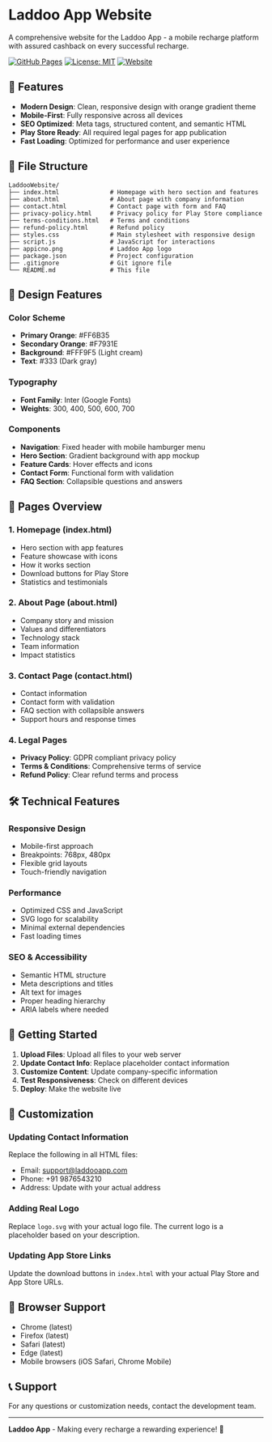 # Laddoo App Website

A comprehensive website for the Laddoo App - a mobile recharge platform with assured cashback on every successful recharge.

[![GitHub Pages](https://img.shields.io/badge/GitHub%20Pages-Live-brightgreen)](https://yourusername.github.io/laddoo-app-website)
[![License: MIT](https://img.shields.io/badge/License-MIT-yellow.svg)](https://opensource.org/licenses/MIT)
[![Website](https://img.shields.io/badge/Website-Live-orange)](https://laddooapp.com)

## 🚀 Features

- **Modern Design**: Clean, responsive design with orange gradient theme
- **Mobile-First**: Fully responsive across all devices
- **SEO Optimized**: Meta tags, structured content, and semantic HTML
- **Play Store Ready**: All required legal pages for app publication
- **Fast Loading**: Optimized for performance and user experience

## 📁 File Structure

```
LaddooWebsite/
├── index.html              # Homepage with hero section and features
├── about.html              # About page with company information
├── contact.html            # Contact page with form and FAQ
├── privacy-policy.html     # Privacy policy for Play Store compliance
├── terms-conditions.html   # Terms and conditions
├── refund-policy.html      # Refund policy
├── styles.css              # Main stylesheet with responsive design
├── script.js               # JavaScript for interactions
├── appicno.png             # Laddoo App logo
├── package.json            # Project configuration
├── .gitignore              # Git ignore file
└── README.md               # This file
```

## 🎨 Design Features

### Color Scheme
- **Primary Orange**: #FF6B35
- **Secondary Orange**: #F7931E
- **Background**: #FFF9F5 (Light cream)
- **Text**: #333 (Dark gray)

### Typography
- **Font Family**: Inter (Google Fonts)
- **Weights**: 300, 400, 500, 600, 700

### Components
- **Navigation**: Fixed header with mobile hamburger menu
- **Hero Section**: Gradient background with app mockup
- **Feature Cards**: Hover effects and icons
- **Contact Form**: Functional form with validation
- **FAQ Section**: Collapsible questions and answers

## 📱 Pages Overview

### 1. Homepage (index.html)
- Hero section with app features
- Feature showcase with icons
- How it works section
- Download buttons for Play Store
- Statistics and testimonials

### 2. About Page (about.html)
- Company story and mission
- Values and differentiators
- Technology stack
- Team information
- Impact statistics

### 3. Contact Page (contact.html)
- Contact information
- Contact form with validation
- FAQ section with collapsible answers
- Support hours and response times

### 4. Legal Pages
- **Privacy Policy**: GDPR compliant privacy policy
- **Terms & Conditions**: Comprehensive terms of service
- **Refund Policy**: Clear refund terms and process

## 🛠️ Technical Features

### Responsive Design
- Mobile-first approach
- Breakpoints: 768px, 480px
- Flexible grid layouts
- Touch-friendly navigation

### Performance
- Optimized CSS and JavaScript
- SVG logo for scalability
- Minimal external dependencies
- Fast loading times

### SEO & Accessibility
- Semantic HTML structure
- Meta descriptions and titles
- Alt text for images
- Proper heading hierarchy
- ARIA labels where needed

## 🚀 Getting Started

1. **Upload Files**: Upload all files to your web server
2. **Update Contact Info**: Replace placeholder contact information
3. **Customize Content**: Update company-specific information
4. **Test Responsiveness**: Check on different devices
5. **Deploy**: Make the website live

## 📝 Customization

### Updating Contact Information
Replace the following in all HTML files:
- Email: support@laddooapp.com
- Phone: +91 9876543210
- Address: Update with your actual address

### Adding Real Logo
Replace `logo.svg` with your actual logo file. The current logo is a placeholder based on your description.

### Updating App Store Links
Update the download buttons in `index.html` with your actual Play Store and App Store URLs.

## 🔧 Browser Support

- Chrome (latest)
- Firefox (latest)
- Safari (latest)
- Edge (latest)
- Mobile browsers (iOS Safari, Chrome Mobile)

## 📞 Support

For any questions or customization needs, contact the development team.

---

**Laddoo App** - Making every recharge a rewarding experience! 🎉
